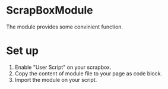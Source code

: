 # ScrapBoxModule
The module provides some convinient function.

# Set up 
1. Enable "User Script" on your scrapbox.
2. Copy the content of module file to your page as code block.
3. Import the module on your script.
